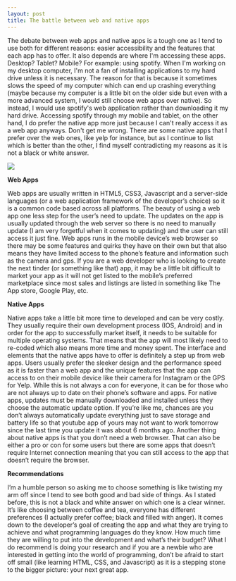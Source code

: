 ```yaml
---
layout: post
title: The battle between web and native apps
---
```


The debate between web apps and native apps is a tough one as I tend to use both for different reasons: easier accessibility and the features that each app has to offer. It also depends are where I'm accessing these apps. Desktop? Tablet? Mobile? For example: using spotify. When I'm working on my desktop computer, I'm not a fan of installing applications to my hard drive unless it is necessary. The reason for that is because it sometimes slows the speed of my computer which can end up crashing everything (maybe because my computer is a little bit on the older side but even with a more advanced system, I would still choose web apps over native). So instead, I would use spotify's web application rather than downloading it my hard drive. Accessing spotify through my mobile and tablet, on the other hand, I do prefer the native app more just because I can't really access it as a web app anyways. Don't get me wrong. There are some native apps that I prefer over the web ones, like yelp for instance, but as I continue to list which is better than the other, I find myself contradicting my reasons as it is not a black or white answer.

<img src="http://img.pandawhale.com/101686-i-dont-know-girl-meme-Imgur-vJYp.jpeg" />

<b>Web Apps</b>
<p>Web apps are usually written in HTML5, CSS3, Javascript and a server-side languages (or a web application framework of the developer’s choice) so it is a common code based across all platforms. The beauty of using a web app one less step for the user’s need to update. The updates on the app is usually updated through the web server so there is no need to manually update (I am very forgetful when it comes to updating) and the user can still access it just fine. Web apps runs in the mobile device’s web browser so there may be some features and quirks they have on their own but that also means they have limited access to the phone’s feature and information such as the camera and gps. If you are a web developer who is looking to create the next tinder (or something like that) app, it may be a little bit difficult to market your app as it will not get listed to the mobile’s preferred marketplace since most sales and listings are listed in something like The App store, Google Play, etc. 
</p>

<b>Native Apps</b>
<p>Native apps take a little bit more time to developed and can be very costly. They usually require their own development process (IOS, Android) and in order for the app to successfully market itself, it needs to be suitable for multiple operating systems. That means that the app will most likely need to re-coded which also means more time and money spent. The interface and elements that the native apps have to offer is definitely a step up from web apps. Users usually prefer the sleeker design and the performance speed as it is faster than a web app and the unique features that the app can access to on their mobile device like their camera for Instagram or the GPS for Yelp. While this is not always a con for everyone, it can be for those who are not always up to date on their phone’s software and apps. For native apps, updates must be manually downloaded and installed unless they choose the automatic update option. If you’re like me, chances are you don’t always automatically update everything just to save storage and battery life so that youtube app of yours may not want to work tomorrow since the last time you update it was about 6 months ago. Another thing about native apps is that you don’t need a web browser. That can also be either a pro or con for some users but there are some apps that doesn’t require Internet connection meaning that you can still access to the app that doesn’t require the browser.   
</p>

<b>Recommendations</b>
<p>I’m a humble person so asking me to choose something is like twisting my arm off since I tend to see both good and bad side of things. As I stated before, this is not a black and white answer on which one is a clear winner. It’s like choosing between coffee and tea, everyone has different preferences (I actually prefer coffee; black and filled with anger). It comes down to the developer’s goal of creating the app and what they are trying to achieve and what programming languages do they know. How much time they are willing to put into the development and what’s their budget? What I do recommend is doing your research and if you are a newbie who are interested in getting into the world of programming, don’t be afraid to start off small (like learning HTML, CSS, and Javascript) as it is a stepping stone to the bigger picture: your next great app.  
</p>
